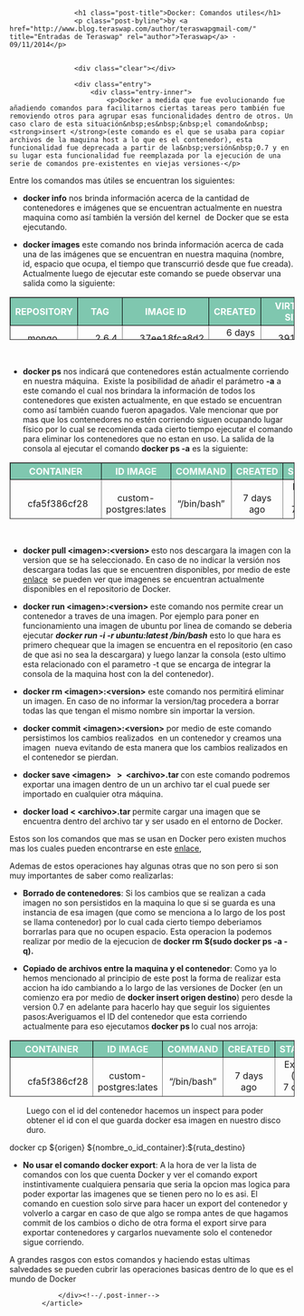 <article class="post-58 post type-post status-publish format-standard has-post-thumbnail hentry category-docker tag-docker-2">	
				<div class="post-inner group">
					
					<h1 class="post-title">Docker: Comandos utiles</h1>
					<p class="post-byline">by <a href="http://www.blog.teraswap.com/author/teraswapgmail-com/" title="Entradas de Teraswap" rel="author">Teraswap</a> · 09/11/2014</p>
					
										
					<div class="clear"></div>
					
					<div class="entry">	
						<div class="entry-inner">
							<p>Docker a medida que fue evolucionando fue añadiendo comandos para facilitarnos ciertas tareas pero también fue removiendo otros para agrupar esas funcionalidades dentro de otros. Un caso claro de esta situación&nbsp;es&nbsp;&nbsp;el comando&nbsp;<strong>insert </strong>(este comando es el que se usaba para copiar archivos de la maquina host a lo que es el contenedor), esta funcionalidad fue deprecada a partir de la&nbsp;versión&nbsp;0.7 y en su lugar esta funcionalidad fue reemplazada por la ejecución de una serie de comandos pre-existentes en viejas versiones-</p>
<p>Entre los comandos mas útiles se encuentran los siguientes:</p>
<ul>
<li><strong>docker info</strong> nos brinda información acerca de la cantidad de contenedores e&nbsp;imágenes&nbsp;que se encuentran actualmente en nuestra maquina como así también la versión del kernel &nbsp;de Docker que se esta ejecutando.</li>
</ul>
<ul>
<li><strong>docker images</strong> este comando nos brinda información acerca de cada una de las imágenes que se encuentran en nuestra maquina (nombre, id, espacio que ocupa, el tiempo que transcurrió desde que fue creada). Actualmente luego de ejecutar este comando se puede observar una salida como la siguiente:</li>
</ul>
<table style="height: 76px;" border="1" width="749">
<tbody>
<tr style="border-color: #000000; background-color: #7fc7af;">
<th style="text-align: center; vertical-align: middle;"><span style="color: #ffffff;">REPOSITORY </span></th>
<th style="text-align: center; vertical-align: middle;"><span style="color: #ffffff;">TAG</span></th>
<th style="text-align: center; vertical-align: middle;"><span style="color: #ffffff;">IMAGE ID</span></th>
<th style="text-align: center; vertical-align: middle;"><span style="color: #ffffff;">CREATED</span></th>
<th style="text-align: center; vertical-align: middle;"><span style="color: #ffffff;">VIRTUAL SIZE</span></th>
</tr>
<tr class="alt">
<td style="padding-left: 30px; ">mongo</td>
<td style="padding-left: 30px;">2.6.4</td>
<td style="padding-left: 30px;">37ee18fca8d2</td>
<td style="padding-left: 30px;">6 days ago</td>
<td style="padding-left: 30px;">391.23MB</td>
</tr>
</tbody>
</table>
<p>&nbsp;</p>
<ul>
<li><strong>docker ps</strong>&nbsp;nos indicará que&nbsp;contenedores&nbsp;están actualmente corriendo en nuestra máquina. &nbsp;Existe la posibilidad de añadir el parámetro <strong>-a</strong> a este comando el cual nos brindara la información de todos los contenedores que existen actualmente, en que estado se encuentran como así también cuando fueron apagados. Vale mencionar que por mas que los contenedores no estén corriendo siguen ocupando lugar físico por lo cual se recomienda cada cierto tiempo ejecutar el comando para eliminar los contenedores que no estan en uso. La salida de la consola al ejecutar el comando <strong>docker ps -a</strong> es la siguiente:</li>
</ul>
<table style="height: 100px;" border="1" width="752">
<tbody>
<tr style="border-color: #000000; background-color: #7fc7af;">
<th style="text-align: center; vertical-align: middle;"><span style="color: #ffffff;">CONTAINER</span></th>
<th style="text-align: center; vertical-align: middle;"><span style="color: #ffffff;">ID IMAGE</span></th>
<th style="text-align: center; vertical-align: middle;"><span style="color: #ffffff;">COMMAND</span></th>
<th style="text-align: center; vertical-align: middle;"><span style="color: #ffffff;">CREATED</span></th>
<th style="text-align: center; vertical-align: middle;"><span style="color: #ffffff;">STATUS</span></th>
<th style="text-align: center; vertical-align: middle;"><span style="color: #ffffff;">PORTS</span></th>
<th style="text-align: center; vertical-align: middle;"><span style="color: #ffffff;">NAMES</span></th>
</tr>
<tr class="alt">
<td style="padding-left: 30px; text-align: center;">
<p style="text-align: left;">cfa5f386cf28</p>
</td>
<td style="text-align: center;">custom-postgres:lates</td>
<td style="text-align: center;">
<p style="text-align: center;">“/bin/bash”</p>
</td>
<td style="text-align: center;">7&nbsp;days ago</td>
<td style="text-align: center;">Exited (0) 7&nbsp;days ago</td>
<td style="text-align: center;">5432/tcp</td>
<td style="text-align: center;">distracted_sammet</td>
</tr>
<tr>
<td style="padding-left: 30px; text-align: center;">
<p style="text-align: left;">bd8bb41d6361</p>
</td>
<td style="text-align: center;">ubuntu:latest</td>
<td style="text-align: center;">
<p style="text-align: center;">“/bin/bash”</p>
</td>
<td style="text-align: center;">7&nbsp;days ago</td>
<td style="text-align: center;">Exited (0) 7&nbsp;days ago</td>
<td style="text-align: center;">–</td>
<td style="text-align: center;">condescending_ritchie</td>
</tr>
</tbody>
</table>
<p>&nbsp;</p>
<ul>
<li><strong><b>docker pull &lt;imagen&gt;:&lt;version&gt;</b> </strong>esto nos descargara la imagen con la version que se ha seleccionado. En caso de no indicar la versión nos descargara todas las que se encuentren disponibles, por medio de este <a title="Repositorio Docker" href="https://registry.hub.docker.com/">enlace</a> &nbsp;se pueden ver que imagenes se encuentran actualmente disponibles en el repositorio de Docker.</li>
</ul>
<ul>
<li><strong><b>docker run &lt;<strong><b>imagen</b></strong>&gt;<strong><b>:&lt;version&gt;</b></strong></b> </strong>este comando nos permite crear un contenedor a traves de una imagen. Por ejemplo para poner en funcionamiento una imagen de ubuntu por linea de comando se deberia ejecutar <em><strong>docker run -i -r ubuntu:latest /bin/bash</strong></em> esto lo que hara es primero chequear que la imagen se encuentra en el repositorio (en caso de que asi no sea la descargara) y luego lanzar la consola (esto ultimo esta relacionado con el parametro -t que se encarga de integrar la consola de la maquina host con la del contenedor).</li>
</ul>
<ul>
<li><strong><b>docker rm &lt;<strong><b>imagen</b></strong>&gt;<strong><b><strong><b>:&lt;version&gt;</b></strong></b></strong></b></strong> este comando nos permitirá eliminar un imagen. En caso de no informar la version/tag procedera a borrar todas las que tengan el mismo nombre sin importar la version.</li>
</ul>
<ul>
<li><b>docker commit &lt;<strong><b>imagen</b></strong>&gt;<strong><b><strong><b><strong><b>:&lt;version&gt;</b></strong></b></strong></b></strong></b> por medio de este comando persistimos los cambios realizados &nbsp;en un contenedor y creamos una imagen &nbsp;nueva evitando de esta manera que los cambios realizados en el contenedor se pierdan.</li>
</ul>
<ul>
<li><strong>docker save &lt;<b><strong><b>imagen</b></strong></b>&gt; &nbsp;&nbsp;&gt; &nbsp;&lt;archivo&gt;.tar </strong>con este comando podremos exportar una imagen dentro de un un archivo tar el cual puede ser importado en cualquier otra máquina.</li>
</ul>
<ul>
<li><strong><b>docker load &lt; &lt;archivo&gt;.tar </b></strong>permite cargar una imagen que se encuentra dentro del archivo tar y ser usado en el entorno de Docker.</li>
</ul>
<p>Estos son los comandos que mas se usan en Docker pero existen muchos mas los cuales pueden encontrarse en este <a title="Mas comandos" href="https://docs.docker.com/reference/commandline/cli/">enlace</a>,</p>
<p>Ademas de estos operaciones hay algunas otras que no son pero si son muy importantes de saber como realizarlas:</p>
<ul>
<li><strong>Borrado de contenedores</strong>: Si los cambios que se realizan a cada imagen no son persistidos en la maquina lo que si se guarda es una instancia de esa imagen (que como se menciona a lo largo de los post se llama contenedor) por lo cual cada cierto tiempo deberiamos borrarlas para que no ocupen espacio. Esta operacion la podemos realizar por medio de la ejecucion de <strong><b>docker rm $(sudo docker ps -a -q).</b></strong></li>
</ul>
<ul>
<li><strong>Copiado de archivos entre la maquina y el contenedor</strong>: Como ya lo hemos mencionado al principio de este post la forma de realizar esta accion ha ido cambiando a lo largo de las versiones de Docker (en un comienzo era por medio de <strong>docker insert origen destino</strong>) pero desde la version 0.7 en adelante para hacerlo hay que seguir los siguientes pasos:Averiguamos el ID del contenedor que esta corriendo actualmente para eso ejecutamos <strong>docker ps </strong>lo cual nos arroja:</li>
</ul>
<table style="height: 100px;" border="1" width="752">
<tbody>
<tr style="border-color: #000000; background-color: #7fc7af;" class="alt">
<th style="text-align: center; vertical-align: middle;"><span style="color: #ffffff;">CONTAINER</span></th>
<th style="text-align: center; vertical-align: middle;"><span style="color: #ffffff;">ID IMAGE</span></th>
<th style="text-align: center; vertical-align: middle;"><span style="color: #ffffff;">COMMAND</span></th>
<th style="text-align: center; vertical-align: middle;"><span style="color: #ffffff;">CREATED</span></th>
<th style="text-align: center; vertical-align: middle;"><span style="color: #ffffff;">STATUS</span></th>
<th style="text-align: center; vertical-align: middle;"><span style="color: #ffffff;">PORTS</span></th>
<th style="text-align: center; vertical-align: middle;"><span style="color: #ffffff;">NAMES</span></th>
</tr>
<tr>
<td style="padding-left: 30px; text-align: center;">
<p style="text-align: left;">cfa5f386cf28</p>
</td>
<td style="text-align: center;">custom-postgres:lates</td>
<td style="text-align: center;">
<p style="text-align: center;">“/bin/bash”</p>
</td>
<td style="text-align: center;">7&nbsp;days ago</td>
<td style="text-align: center;">Exited (0) 7&nbsp;days ago</td>
<td style="text-align: center;">5432/tcp</td>
<td style="text-align: center;">distracted_sammet</td>
</tr>
</tbody>
</table>
<p style="padding-left: 30px;">
</p><p style="padding-left: 30px;">Luego con el id del contenedor hacemos un inspect para poder obtener el id con el que guarda docker esa imagen en nuestro disco duro.</p>
<p>docker cp ${origen} ${nombre_o_id_container}:${ruta_destino}</p>

<ul>
<li><strong>No usar el comando docker export</strong>: A la hora de ver la lista de comandos con los que cuenta Docker y ver el comando export instintivamente cualquiera pensaria que seria la opcion mas logica para poder exportar las imagenes que se tienen pero no lo es asi. El comando en cuestion solo sirve para hacer un export del contenedor y volverlo a cargar en caso de que algo se rompa antes de que hagamos commit de los cambios o dicho de otra forma el export sirve para exportar contenedores y cargarlos nuevamente solo el contenedor sigue corriendo.</li>
</ul>
<p>A grandes rasgos con estos comandos y haciendo estas ultimas salvedades se pueden cubrir las operaciones basicas dentro de lo que es el mundo de Docker</p>
						<div class="clear"></div>				
					</div><!--/.entry-->
					
				</div><!--/.post-inner-->	
			</article>